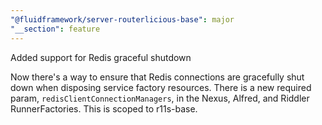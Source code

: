 ```yaml
---
"@fluidframework/server-routerlicious-base": major
"__section": feature
---
```


Added support for Redis graceful shutdown

Now there's a way to ensure that Redis connections are gracefully shut down when disposing service factory resources. There is a new required param, `redisClientConnectionManagers`, in the Nexus, Alfred, and Riddler RunnerFactories. This is scoped to r11s-base.
